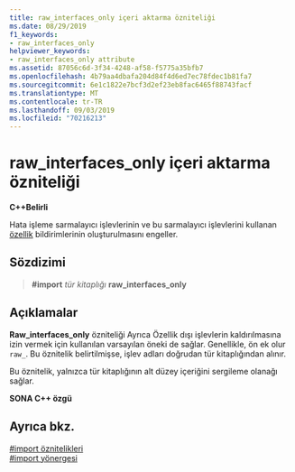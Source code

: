 ```yaml
---
title: raw_interfaces_only içeri aktarma özniteliği
ms.date: 08/29/2019
f1_keywords:
- raw_interfaces_only
helpviewer_keywords:
- raw_interfaces_only attribute
ms.assetid: 87056c6d-3f34-4248-af58-f5775a35bfb7
ms.openlocfilehash: 4b79aa4dbafa204d84f4d6ed7ec78fdec1b81fa7
ms.sourcegitcommit: 6e1c1822e7bcf3d2ef23eb8fac6465f88743facf
ms.translationtype: MT
ms.contentlocale: tr-TR
ms.lasthandoff: 09/03/2019
ms.locfileid: "70216213"
---
```

# <a name="raw_interfaces_only-import-attribute"></a>raw_interfaces_only içeri aktarma özniteliği

**C++Belirli**

Hata işleme sarmalayıcı işlevlerinin ve bu sarmalayıcı işlevlerini kullanan [özellik](../cpp/property-cpp.md) bildirimlerinin oluşturulmasını engeller.

## <a name="syntax"></a>Sözdizimi

> **#import** *tür kitaplığı* **raw_interfaces_only**

## <a name="remarks"></a>Açıklamalar

**Raw_interfaces_only** özniteliği Ayrıca Özellik dışı işlevlerin kaldırılmasına izin vermek için kullanılan varsayılan öneki de sağlar. Genellikle, ön ek olur `raw_`. Bu öznitelik belirtilmişse, işlev adları doğrudan tür kitaplığından alınır.

Bu öznitelik, yalnızca tür kitaplığının alt düzey içeriğini sergileme olanağı sağlar.

**SONA C++ özgü**

## <a name="see-also"></a>Ayrıca bkz.

[#import öznitelikleri](../preprocessor/hash-import-attributes-cpp.md)\
[#import yönergesi](../preprocessor/hash-import-directive-cpp.md)
